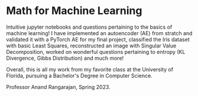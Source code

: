 # Math for Machine Learning

Intuitive jupyter notebooks and questions pertaining to the basics of machine learning! I have implemented an autoencoder (AE) from stratch and validated it with a PyTorch AE for my final project, classified the Iris dataset with basic Least Squares, reconstructed an image with Singular Value Decomposition, worked on wonderful questions pertaining to entropy (KL Divergence, Gibbs Distribution) and much more!

Overall, this is all my work from my favorite class at the University of Florida, pursuing a Bachelor's Degree in Computer Science. 

Professor Anand Rangarajan, Spring 2023.